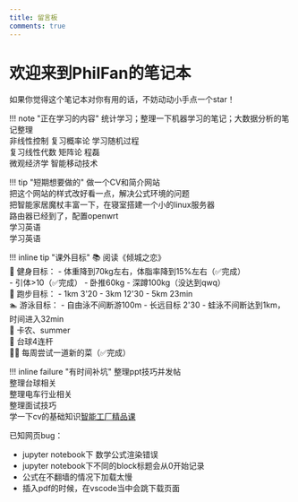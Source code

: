 ```yaml
---
title: 留言板
comments: true
---
```


# 欢迎来到PhilFan的笔记本

如果你觉得这个笔记本对你有用的话，不妨动动小手点一个star！

!!! note "正在学习的内容"
    统计学习；整理一下机器学习的笔记；大数据分析的笔记整理 <br>
    非线性控制
    复习概率论 学习随机过程<br> 
    复习线性代数 矩阵论 程磊 <br> 
    微观经济学
    智能移动技术
    
    

!!! tip "短期想要做的"
    做一个CV和简介网站<br>
    把这个网站的样式改好看一点，解决公式环境的问题<br>
    把智能家居魔杖丰富一下，在寝室搭建一个小的linux服务器<br>
    路由器已经到了，配置openwrt<br>
    学习英语<br>
    学习英语


    
!!! inline tip "课外目标"
    📚 阅读《倾城之恋》<br>
    💪 健身目标：
        - 体重降到70kg左右，体脂率降到15%左右（✅完成）<br>
        - 引体>10（✅完成）
        - 卧推60kg
        - 深蹲100kg（没达到qwq）<br>
    🏃 跑步目标：
        - 1km 3'20
        - 3km 12'30 
        - 5km 23min<br>
    🏊 游泳目标：
        - 自由泳不间断游100m
        - 长远目标 2'30
        - 蛙泳不间断达到1km，时间进入32min<br>
    🎹 卡农、summer<br>
    🎱 台球4连杆<br>
    🧑‍🍳 每周尝试一道新的菜（✅完成）

!!! inline failure "有时间补坑"
    整理ppt技巧并发帖<br>
    整理台球相关<br>
    整理电车行业相关<br>
    整理面试技巧<br>
    学一下cv的基础知识[智能工厂精品课](https://github.com/haodong2000/Vision2022/tree/2023)



已知网页bug：

- jupyter notebook下 数学公式渲染错误
- jupyter notebook下不同的block标题会从0开始记录
- 公式在不翻墙的情况下加载太慢
- 插入pdf的时候，在vscode当中会跳下载页面